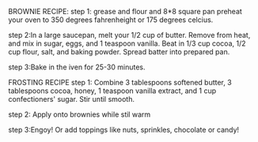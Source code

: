 BROWNIE RECIPE:
step  1: grease and flour and 8*8 square pan preheat your oven to 350 degrees fahrenheight or 175 degrees celcius.

step  2:In a large saucepan, melt your 1/2 cup of butter. Remove from heat, and mix in sugar, eggs, and 1 teaspoon vanilla. Beat in 1/3 cup cocoa, 1/2 cup flour, salt, and baking powder. Spread batter into prepared pan.

step  3:Bake in the iven for 25-30 minutes.

FROSTING RECIPE
step  1: Combine 3 tablespoons softened butter, 3 tablespoons cocoa, honey, 1 teaspoon vanilla extract, and 1 cup confectioners' sugar. Stir until smooth.

step  2: Apply onto brownies while stil warm

step  3:Engoy! Or add toppings like nuts, sprinkles, chocolate or candy!




